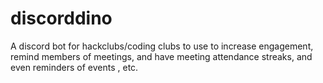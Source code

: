 # discorddino
A discord bot for hackclubs/coding clubs to use to increase engagement, remind members of meetings, and have meeting attendance streaks, and even reminders of events , etc.
